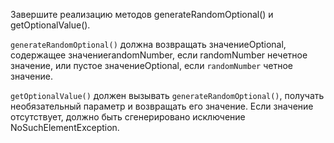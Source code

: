 Завершите реализацию методов generateRandomOptional() и getOptionalValue().

`generateRandomOptional()` должна возвращать значениеOptional, содержащее значениеrandomNumber, если randomNumber нечетное значение, или пустое значениеOptional, если `randomNumber` четное значение.

`getOptionalValue()` должен вызывать `generateRandomOptional()`, получать необязательный параметр и возвращать его значение. Если значение отсутствует, должно быть сгенерировано исключение NoSuchElementException.